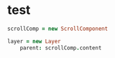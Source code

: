 # test
```coffeescript
scrollComp = new ScrollComponent

layer = new Layer
	parent: scrollComp.content
```
